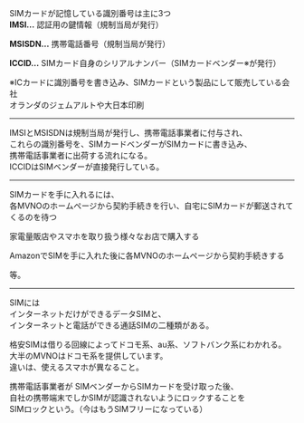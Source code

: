 SIMカードが記憶している識別番号は主に3つ  
**IMSI...**
認証用の鍵情報（規制当局が発行）  

**MSISDN...**
携帯電話番号（規制当局が発行）  

**ICCID...**
SIMカード自身のシリアルナンバー（SIMカードベンダー※が発行）  

※ICカードに識別番号を書き込み、SIMカードという製品にして販売している会社  
オランダのジェムアルトや大日本印刷

--- 

IMSIとMSISDNは規制当局が発行し、携帯電話事業者に付与され、  
これらの識別番号を、SIMカードベンダーがSIMカードに書き込み、  
携帯電話事業者に出荷する流れになる。  
ICCIDはSIMベンダーが直接発行している。  

---

SIMカードを手に入れるには、  
各MVNOのホームページから契約手続きを行い、自宅にSIMカードが郵送されてくるのを待つ  

家電量販店やスマホを取り扱う様々なお店で購入する  

AmazonでSIMを手に入れた後に各MVNOのホームページから契約手続きする  

等。  

--- 

SIMには  
インターネットだけができるデータSIMと、  
インターネットと電話ができる通話SIMの二種類がある。  

格安SIMは借りる回線によってドコモ系、au系、ソフトバンク系にわかれる。  
大半のMVNOはドコモ系を提供しています。  
違いは、使えるスマホが異なること。  

携帯電話事業者が SIMベンダーからSIMカードを受け取った後、  
自社の携帯端末でしかSIMが認識されないようにロックすることを  
SIMロックという。（今はもうSIMフリーになっている）  
